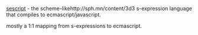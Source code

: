 [sescript](http://sph.mn/c/view/7e) - the scheme-likehttp://sph.mn/content/3d3 s-expression language that compiles to ecmascript/javascript.

mostly a 1:1 mapping from s-expressions to ecmascript.
